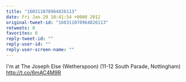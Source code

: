 ```yaml
---
title: "160311078964826113"
date: Fri Jan 20 10:41:54 +0000 2012
original-tweet-id: "160311078964826113"
retweets: 0
favorites: 0
reply-tweet-id: ""
reply-user-id: ""
reply-user-screen-name: ""
---
```

I'm at The Joseph Else (Wetherspoon) (11-12 South Parade, Nottingham) http://t.co/6mAC4M9R
